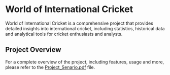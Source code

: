 # World of International Cricket

World of International Cricket is a comprehensive project that provides detailed insights into international cricket, including statistics, historical data and analytical tools for cricket enthusiasts and analysts.

## Project Overview
For a complete overview of the project, including features, usage and more, please refer to the [Project_Senario.pdf](Project_Senario.pdf) file.
